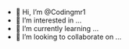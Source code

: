 - 👋 Hi, I’m @Codingmr1
- 👀 I’m interested in ...
- 🌱 I’m currently learning ...
- 💞️ I’m looking to collaborate on ...

<!---
Codingmr1/Codingmr1 is a ✨ special ✨ repository because its `README.md` (this file) appears on your GitHub profile.
You can click the Preview link to take a look at your changes.
--->
